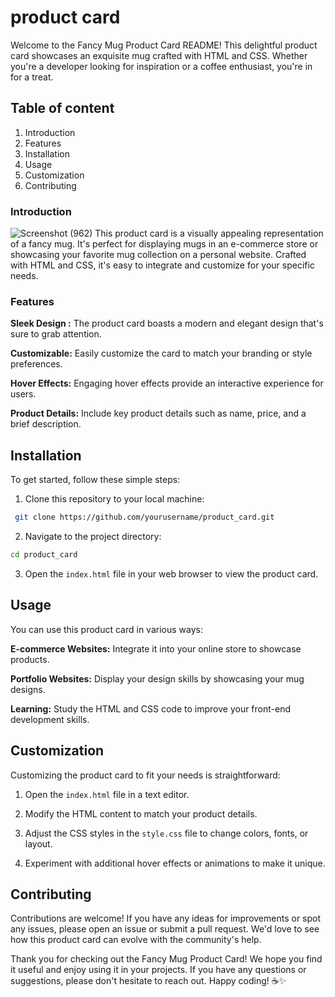 
# product card

Welcome to the Fancy Mug Product Card README! This delightful product card showcases an exquisite mug crafted with HTML and CSS. Whether you're a developer looking for inspiration or a coffee enthusiast, you're in for a treat.

## Table of content
1. Introduction  
2. Features  
3. Installation  
4. Usage  
5. Customization  
6. Contributing

### Introduction 

![Screenshot (962)](https://github.com/himanshu20yadav/product_card/assets/121588019/647e07a6-7c76-4815-88c1-4b4ce0fcbb6c)
 This product card is a visually appealing representation of a fancy mug. It's perfect for displaying mugs in an e-commerce store or showcasing your favorite mug collection on a personal website. Crafted with HTML and CSS, it's easy to integrate and customize for your specific needs.

### Features
  **Sleek Design :** The product card boasts a modern and elegant design that's sure to grab attention.

**Customizable:** Easily customize the card to match your branding or style preferences.

**Hover Effects:** Engaging hover effects provide an interactive experience for users.

**Product Details:** Include key product details such as name, price, and a brief description.

## Installation
To get started, follow these simple steps:

1. Clone this repository to your local machine:
```bash
 git clone https://github.com/yourusername/product_card.git
```

2. Navigate to the project directory:
```bash
cd product_card
```
3. Open the `index.html` file in your web browser to view the product card.
## Usage
You can use this product card in various ways:

**E-commerce Websites:** Integrate it into your online store to showcase products.

**Portfolio Websites:** Display your design skills by showcasing your mug designs.

**Learning:** Study the HTML and CSS code to improve your front-end development skills.


## Customization
Customizing the product card to fit your needs is straightforward:

1. Open the `index.html` file in a text editor.

2. Modify the HTML content to match your product details.

3. Adjust the CSS styles in the `style.css` file to change colors, fonts, or layout.

4. Experiment with additional hover effects or animations to make it unique.
## Contributing
Contributions are welcome! If you have any ideas for improvements or spot any issues, please open an issue or submit a pull request. We'd love to see how this product card can evolve with the community's help.






Thank you for checking out the Fancy Mug Product Card! We hope you find it useful and enjoy using it in your projects. If you have any questions or suggestions, please don't hesitate to reach out. Happy coding! ☕✨

